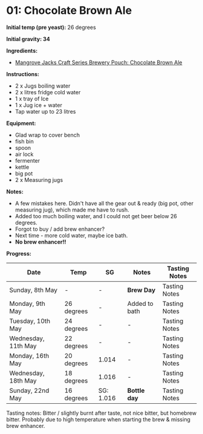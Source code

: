 # 01: Chocolate Brown Ale

**Initial temp (pre yeast):** 26 degrees

**Initial gravity: 34**

**Ingredients:**
* [Mangrove Jacks Craft Series Brewery Pouch: Chocolate Brown Ale](http://mangrovejacks.com/collections/craft-series-brewery-pouch/products/mangrove-jacks-craft-series-nut-brown-ale-pouch)

**Instructions:**
* 2 x Jugs boiling water
* 2 x litres fridge cold water
* 1 x tray of Ice
* 1 x Jug ice + water
* Tap water up to 23 litres

**Equipment:**

* Glad wrap to cover bench
* fish bin
* spoon
* air lock
* fermenter
* kettle
* big pot
* 2 x Measuring jugs


**Notes:**
* A few mistakes here. Didn't have all the gear out & ready (big pot, other measuring jug), which made me have to rush.
* Added too much boiling water, and I could not get beer below 26 degrees.
* Forgot to buy / add brew enhancer?
* Next time - more cold water, maybe ice bath.
* **No brew enhancer!!**

**Progress:**

| Date | Temp | SG | Notes | Tasting Notes |
| -- | -- | -- | -- | -- |
| Sunday, 8th May | - | - | **Brew Day** | Tasting Notes |
| Monday, 9th May | 26 degrees | - | Added to bath | Tasting Notes |
| Tuesday, 10th May | 24 degrees | - | - | Tasting Notes |
| Wednesday, 11th May | 22 degrees | - | - | Tasting Notes |
| Monday, 16th May | 20 degrees | 1.014 | - | Tasting Notes |
| Wednesday, 18th May | 18 degrees | 1.016 | - | Tasting Notes |
| Sunday, 22nd May | 16 degrees | SG: 1.016 | **Bottle day** | Tasting Notes |

Tasting notes: 
Bitter / slightly burnt after taste, not nice bitter, but homebrew bitter.
Probably due to high temperature when starting the brew & missing brew enhancer.
